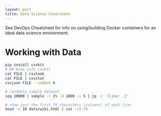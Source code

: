 ```yaml
---
layout: post
title: Data Science Cheatsheet
---
```


See DevOps Cheatsheet for info on using/building Docker containers for an ideal data science environment.

# Working with Data

```bash
pip install csvkit
# OR brew info csvkit
cat FILE | csvlook
cat FILE | csvstat
csvjson FILE --indent 4

# randomly sample dataset
seq 10000 | sample -r 1% -d 1000 -s 5 | jq -c '{line: .}'

# show just the first 79 characters (columns) of each line
head -n 10 data/wiki.html | cut -c1-79
```
